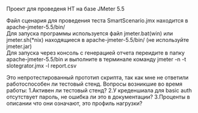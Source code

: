 Проект для проведеня НТ на базе JMeter 5.5

Файл сценария  для проведения теста SmartScenario.jmx находится в apache-jmeter-5.5/bin/<br>
Для запуска программы используется файл jmeter.bat(win) или jmeter.sh(*nix) находящиеся в apache-jmeter-5.5/bin/ (не используйте jmeter.jar)<br>
Для запуска через консоль с генерацией отчета переидите в папку apache-jmeter-5.5/bin и выполните в терминале команду jmeter -n -t slotegrator.jmx -l report.csv<br>

Это непротестированный прототип скрипта, так как мне не ответили работоспособен ли тестовый стенд.
Вопросы возникшие во время работы:
1.Активен ли тестовый стенд?
2.У креденшиала для basic auth отсутствует пароль, не ошибка ли это в документации?
3.Проценты в описании что они означают, это профиль нагрузки?
